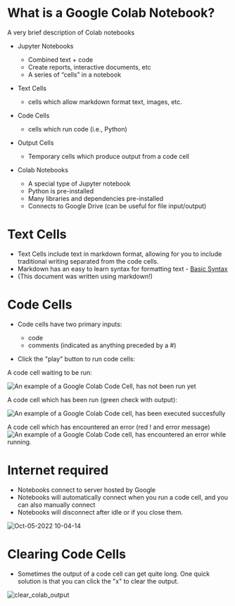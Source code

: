 # What is a Google Colab Notebook?
A very brief description of Colab notebooks

- Jupyter Notebooks
    - Combined text + code
    - Create reports, interactive documents, etc
    - A series of “cells” in a notebook

- Text Cells
    - cells which allow markdown format text, images, etc.

- Code Cells
    - cells which run code (i.e., Python)

- Output Cells
    - Temporary cells which produce output from a code cell

- Colab Notebooks
    - A special type of Jupyter notebook
    - Python is pre-installed
    - Many libraries and dependencies pre-installed
    - Connects to Google Drive (can be useful for file input/output)


# Text Cells

- Text Cells include text in markdown format, allowing for you to include traditional writing separated from the code cells. 
- Markdown has an easy to learn syntax for formatting text - [Basic Syntax](https://www.markdownguide.org/basic-syntax/)
- (This document was written using markdown!)

# Code Cells

- Code cells have two primary inputs:
    - code
    - comments (indicated as anything preceded by a #)

- Click the "play" button to run code cells:

A code cell waiting to be run:

![An example of a Google Colab Code Cell, has not been run yet](https://i.imgur.com/CJnNAhB.png)

A code cell which has been run (green check with output):

![An example of a Google Colab Code cell, has been executed succesfully](https://i.imgur.com/iqx7Yx2.png)

A code cell which has encountered an error (red ! and error message)
![An example of a Google Colab Code cell, has encountered an error while running.](https://i.imgur.com/F0TOUZD.png)


# Internet required

- Notebooks connect to server hosted by Google
- Notebooks will automatically connect when you run a code cell, and you can also manually connect
- Notebooks will disconnect after idle or if you close them. 

![Oct-05-2022 10-04-14](https://user-images.githubusercontent.com/16119098/193928316-7295677b-dec7-4baf-82ba-665912ea8c44.gif)

# Clearing Code Cells

- Sometimes the output of a code cell can get quite long. One quick solution is that you can click the "x" to clear the output. 

![clear_colab_output](https://user-images.githubusercontent.com/16119098/193930237-80aeeb09-991e-40b1-844c-675e102a9962.gif)
